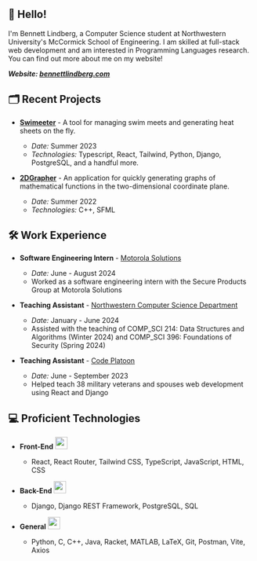 ## 👋 Hello!

I'm Bennett Lindberg, a Computer Science student at Northwestern University's McCormick School of Engineering. I am skilled at full-stack web development and am interested in Programming Languages research. You can find out more about me on my website!

***Website: [bennettlindberg.com](https://bennettlindberg.com)***

## 🗂️ Recent Projects

- **[Swimeeter](https://github.com/bennettlindberg/Swimeeter)** - A tool for managing swim meets and generating heat sheets on the fly.
  - _Date:_ Summer 2023
  - _Technologies:_ Typescript, React, Tailwind, Python, Django, PostgreSQL, and a handful more.

- **[2DGrapher](https://github.com/bennettlindberg/2DGrapher)** - An application for quickly generating graphs of mathematical functions in the two-dimensional coordinate plane.
  - _Date:_ Summer 2022
  - _Technologies:_ C++, SFML
 
## 🛠️ Work Experience

- **Software Engineering Intern** - [Motorola Solutions](https://www.motorolasolutions.com/en_us.html)
  - _Date:_ June - August 2024
  - Worked as a software engineering intern with the Secure Products Group at Motorola Solutions
 
- **Teaching Assistant** - [Northwestern Computer Science Department](https://www.mccormick.northwestern.edu/computer-science/)
  - _Date:_ January - June 2024
  - Assisted with the teaching of COMP_SCI 214: Data Structures and Algorithms (Winter 2024) and COMP_SCI 396: Foundations of Security (Spring 2024)

- **Teaching Assistant** - [Code Platoon](https://www.codeplatoon.org/)
  - _Date:_ June - September 2023
  - Helped teach 38 military veterans and spouses web development using React and Django

## 💻 Proficient Technologies

- **Front-End** <a href="https://skillicons.dev"><img height="25" src="https://skillicons.dev/icons?i=react,tailwind,ts,js,html,css&theme=light" /></a>
  - React, React Router, Tailwind CSS, TypeScript, JavaScript, HTML, CSS

- **Back-End** <a href="https://skillicons.dev"><img height="25" src="https://skillicons.dev/icons?i=django,postgres&theme=light" /></a>
  - Django, Django REST Framework, PostgreSQL, SQL

- **General** <a href="https://skillicons.dev"><img height="25" src="https://skillicons.dev/icons?i=python,c,cpp,java,matlab,latex,git,postman,vite&theme=light" /></a>
  - Python, C, C++, Java, Racket, MATLAB, LaTeX, Git, Postman, Vite, Axios
